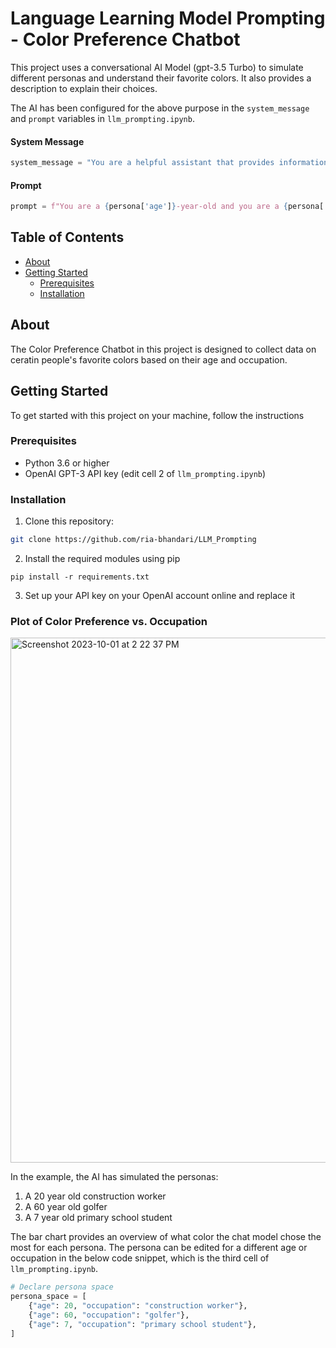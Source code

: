 # Language Learning Model Prompting - Color Preference Chatbot

This project uses a conversational AI Model (gpt-3.5 Turbo) to simulate different personas and understand their favorite colors. It also provides a description to explain their choices. 

The AI has been configured for the above purpose in the `system_message` and `prompt` variables in `llm_prompting.ipynb`.

#### System Message
```python
system_message = "You are a helpful assistant that provides information about any topic that the user asks you."
```

#### Prompt

```py
prompt = f"You are a {persona['age']}-year-old and you are a {persona['occupation']}. List your favorite color among Pink, Yellow, Grey, Purple in the first word of your response and describe it two sentences."
```

## Table of Contents 

- [About](#about)
- [Getting Started](#getting-started)
  - [Prerequisites](#prerequisites)
  - [Installation](#installation)


## About

The Color Preference Chatbot in this project is designed to collect data on ceratin people's favorite colors based on their age and occupation.

## Getting Started

To get started with this project on your machine, follow the instructions

### Prerequisites 

- Python 3.6 or higher
- OpenAI GPT-3 API key (edit cell 2 of `llm_prompting.ipynb`)

### Installation

1. Clone this repository:
```bash
git clone https://github.com/ria-bhandari/LLM_Prompting
```

2. Install the required modules using pip
```
pip install -r requirements.txt
```

3. Set up your API key on your OpenAI account online and replace it


### Plot of Color Preference vs. Occupation

<img width="840" alt="Screenshot 2023-10-01 at 2 22 37 PM" src="https://github.com/ria-bhandari/LLM_prompting_chatbot/assets/121469289/4419bf7d-000e-4f8e-a465-5bba72d95864">

In the example, the AI has simulated the personas: 
1. A 20 year old construction worker
2. A 60 year old golfer
3. A 7 year old primary school student

The bar chart provides an overview of what color the chat model chose the most for each persona. The persona can be edited for a different age or occupation in the below code snippet, which is the third cell of `llm_prompting.ipynb`.

```python
# Declare persona space
persona_space = [
    {"age": 20, "occupation": "construction worker"},
    {"age": 60, "occupation": "golfer"},
    {"age": 7, "occupation": "primary school student"},
]
```


